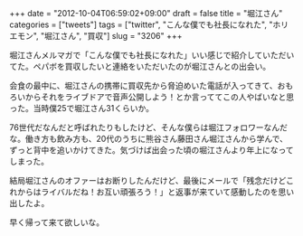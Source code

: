 +++
date = "2012-10-04T06:59:02+09:00"
draft = false
title = "堀江さん"
categories = ["tweets"]
tags = ["twitter", "こんな僕でも社長になれた", "ホリエモン", "堀江さん", "買収"]
slug = "3206"
+++

堀江さんメルマガで「こんな僕でも社長になれた」いい感じで紹介していただいてた。ペパボを買収したいと連絡をいただいたのが堀江さんとの出会い。

会食の最中に、堀江さんの携帯に買収先から脅迫めいた電話が入ってきて、おもろいからそれをライブドアで音声公開しよう！とか言っててこの人やばいなと思った。当時僕25で堀江さん31くらいか。

76世代だなんだと呼ばれたりもしたけど、そんな僕らは堀江フォロワーなんだな。働き方も飲み方も、20代のうちに熊谷さん藤田さん堀江さんから学んで、ずっと背中を追いかけてきた。気づけば出会った頃の堀江さんより年上になってしまった。

結局堀江さんのオファーはお断りしたんだけど、最後にメールで「残念だけどこれからはライバルだね！お互い頑張ろう！」と返事が来ていて感動したのを思い出したよ。

早く帰って来て欲しいな。
